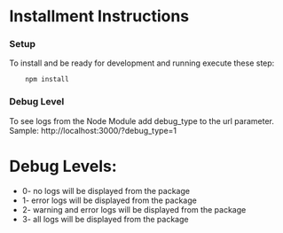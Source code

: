 # Installment Instructions 


### Setup

To install and be ready for development and running execute these step:

```bsh
    npm install
```

### Debug Level

To see logs from the Node Module add debug_type to the url parameter.
<br/> Sample: http://localhost:3000/?debug_type=1
# Debug Levels: 
- 0- no logs will be displayed from the package
- 1- error logs will be displayed from the package
- 2- warning and error logs will be displayed from the package
- 3- all logs will be displayed from the package
